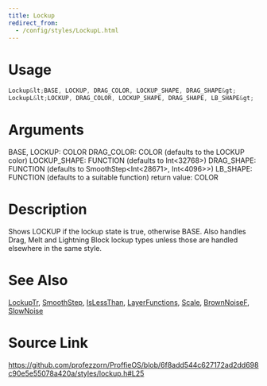 ```yaml
---
title: Lockup
redirect_from:
  - /config/styles/LockupL.html
---
```


# Usage
```cpp
Lockup&lt;BASE, LOCKUP, DRAG_COLOR, LOCKUP_SHAPE, DRAG_SHAPE&gt;
LockupL&lt;LOCKUP, DRAG_COLOR, LOCKUP_SHAPE, DRAG_SHAPE, LB_SHAPE&gt;
```

# Arguments
BASE, LOCKUP: COLOR
DRAG_COLOR: COLOR (defaults to the LOCKUP color)
LOCKUP_SHAPE: FUNCTION (defaults to Int<32768>)
DRAG_SHAPE: FUNCTION (defaults to SmoothStep<Int<28671>, Int<4096>>)
LB_SHAPE: FUNCTION (defaults to a suitable function)
return value: COLOR

# Description
Shows LOCKUP if the lockup state is true, otherwise BASE.
Also handles Drag, Melt and Lightning Block lockup types unless those
are handled elsewhere in the same style.

# See Also
[LockupTr](/config/styles/LockupTr.html), [SmoothStep](/config/functions/SmoothStep.html), [IsLessThan](/config/functions/IsLessThan.html), [LayerFunctions](/config/functions/LayerFunctions.html), [Scale](/config/functions/Scale.html), [BrownNoiseF](/config/functions/BrownNoiseF.html), [SlowNoise](/config/functions/SlowNoise.html)

# Source Link
https://github.com/profezzorn/ProffieOS/blob/6f8add544c627172ad2dd698c90e5e55078a420a/styles/lockup.h#L25
